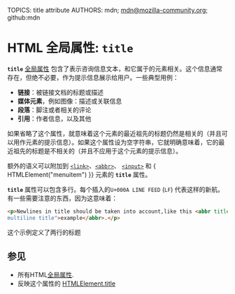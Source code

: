 TOPICS: title attribute
AUTHORS: mdn; mdn@mozilla-community.org; github:mdn

# HTML 全局属性: `title`

**`title`** [全局属性](/zh-hans/webfrontend/HTML_Global_Attributes) 包含了表示咨询信息文本，和它属于的元素相关。这个信息通常存在，但绝不必要，作为提示信息展示给用户。一些典型用例：

- **链接**：被链接文档的标题或描述
- **媒体元素**，例如图像：描述或关联信息
- **段落**：脚注或者相关的评论
- **引用**：作者信息，以及其他

如果省略了这个属性，就意味着这个元素的最近祖先的标题仍然是相关的（并且可以用作元素的提示信息）。如果这个属性设为空字符串，它就明确意味着，它的最近祖先的标题是不相关的（并且不应用于这个元素的提示信息）。

额外的语义可以附加到 [`<link>`](/zh-hans/webfrontend/<link>)、[`<abbr>`](/zh-hans/webfrontend/<abbr>)、
[`<input>`](/zh-hans/webfrontend/<input>) 和 { HTMLElement("menuitem") }} 元素的 **`title`** 属性。

**`title`** 属性可以包含多行。每个插入的`U+000A LINE FEED` (`LF`) 代表这样的新航。有一些需要注意的东西，因为这意味着：

```html
<p>Newlines in title should be taken into account,like this <abbr title="This is a
multiline title">example</abbr>.</p>
```

这个示例定义了两行的标题

## 参见

- 所有HTML[全局属性](/zh-hans/webfrontend/HTML_Global_Attributes).
- 反映这个属性的 [HTMLElement.title](/zh-hans/webfrontend/HTMLElement.title)
